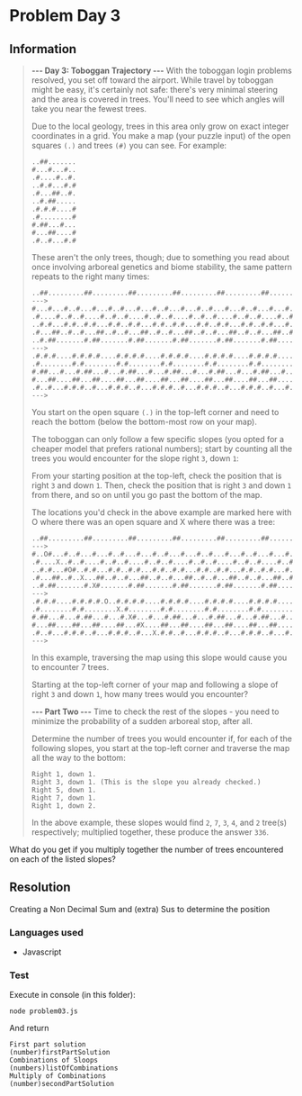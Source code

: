 # Problem Day 3

## Information

>__--- Day 3: Toboggan Trajectory ---__
>With the toboggan login problems resolved, you set off toward the airport. While travel by toboggan might be easy, it's certainly not safe: there's very minimal steering and the area is covered in trees. You'll need to see which angles will take you near the fewest trees.
>
>Due to the local geology, trees in this area only grow on exact integer coordinates in a grid. You make a map (your puzzle input) of the open squares `(.)` and trees `(#)` you can see. For example:
>
>```
>..##.......
>#...#...#..
>.#....#..#.
>..#.#...#.#
>.#...##..#.
>..#.##.....
>.#.#.#....#
>.#........#
>#.##...#...
>#...##....#
>.#..#...#.#
>```
>These aren't the only trees, though; due to something you read about once involving arboreal genetics and biome stability, the same pattern repeats to the right many times:
>
>```
>..##.........##.........##.........##.........##.........##.......  --->
>#...#...#..#...#...#..#...#...#..#...#...#..#...#...#..#...#...#..
>.#....#..#..#....#..#..#....#..#..#....#..#..#....#..#..#....#..#.
>..#.#...#.#..#.#...#.#..#.#...#.#..#.#...#.#..#.#...#.#..#.#...#.#
>.#...##..#..#...##..#..#...##..#..#...##..#..#...##..#..#...##..#.
>..#.##.......#.##.......#.##.......#.##.......#.##.......#.##.....  --->
>.#.#.#....#.#.#.#....#.#.#.#....#.#.#.#....#.#.#.#....#.#.#.#....#
>.#........#.#........#.#........#.#........#.#........#.#........#
>#.##...#...#.##...#...#.##...#...#.##...#...#.##...#...#.##...#...
>#...##....##...##....##...##....##...##....##...##....##...##....#
>.#..#...#.#.#..#...#.#.#..#...#.#.#..#...#.#.#..#...#.#.#..#...#.#  --->
>```
>You start on the open square `(.)` in the top-left corner and need to reach the bottom (below the bottom-most row on your map).
>
>The toboggan can only follow a few specific slopes (you opted for a cheaper model that prefers rational numbers); start by counting all the trees you would encounter for the slope right `3`, down `1`:
>
>From your starting position at the top-left, check the position that is right `3` and down `1`. Then, check the position that is right `3` and down `1` from there, and so on until you go past the bottom of the map.
>
>The locations you'd check in the above example are marked here with O where there was an open square and X where there was a tree:
>
>```
>..##.........##.........##.........##.........##.........##.......  --->
>#..O#...#..#...#...#..#...#...#..#...#...#..#...#...#..#...#...#..
>.#....X..#..#....#..#..#....#..#..#....#..#..#....#..#..#....#..#.
>..#.#...#O#..#.#...#.#..#.#...#.#..#.#...#.#..#.#...#.#..#.#...#.#
>.#...##..#..X...##..#..#...##..#..#...##..#..#...##..#..#...##..#.
>..#.##.......#.X#.......#.##.......#.##.......#.##.......#.##.....  --->
>.#.#.#....#.#.#.#.O..#.#.#.#....#.#.#.#....#.#.#.#....#.#.#.#....#
>.#........#.#........X.#........#.#........#.#........#.#........#
>#.##...#...#.##...#...#.X#...#...#.##...#...#.##...#...#.##...#...
>#...##....##...##....##...#X....##...##....##...##....##...##....#
>.#..#...#.#.#..#...#.#.#..#...X.#.#..#...#.#.#..#...#.#.#..#...#.#  --->
>```
>In this example, traversing the map using this slope would cause you to encounter 7 trees.
>
>Starting at the top-left corner of your map and following a slope of right `3` and down `1`, how many trees would you encounter?
>
>__--- Part Two ---__
>Time to check the rest of the slopes - you need to minimize the probability of a sudden arboreal stop, after all.
>
>Determine the number of trees you would encounter if, for each of the following slopes, you start at the top-left corner and traverse the map all the way to the bottom:
>
>```
>Right 1, down 1.
>Right 3, down 1. (This is the slope you already checked.)
>Right 5, down 1.
>Right 7, down 1.
>Right 1, down 2.
>```
>In the above example, these slopes would find `2`, `7`, `3`, `4`, and `2` tree(s) respectively; multiplied together, these produce the answer `336`.

What do you get if you multiply together the number of trees encountered on each of the listed slopes?

## Resolution

Creating a Non Decimal Sum and (extra) Sus to determine the position

### Languages used
- Javascript

### Test

Execute in console (in this folder):
```
node problem03.js
```

And return
```
First part solution
(number)firstPartSolution
Combinations of Sloops
(numbers)listOfCombinations
Multiply of Combinations
(number)secondPartSolution

```